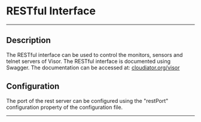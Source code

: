 # RESTful Interface
***
## Description
The RESTful interface can be used to control the monitors, sensors and telnet servers of Visor.
The RESTful interface is documented using Swagger. The documentation can be accessed at: [cloudiator.org/visor](http://cloudiator.org/visor)

## Configuration
The port of the rest server can be configured using the "restPort" configuration property of the configuration file.
***
